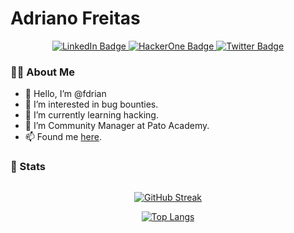 <!---
fdrian/fdrian - Adriano Freitas is a hacker and bug hunter - https://adrianofreitas.me
--->

# Adriano Freitas

<div id="badges" align="center">
  <a href="https://www.linkedin.com/in/fdrian/">
    <img src="https://img.shields.io/badge/LinkedIn-blue?style=for-the-badge&logo=linkedin&logoColor=white" alt="LinkedIn Badge"/>
  </a>
  <a href="https://hackerone.com/fdrian?type=user">
    <img src="https://img.shields.io/badge/HackerOne-black?style=for-the-badge&logo=hackerone&logoColor=white" alt="HackerOne Badge"/>
  </a>
  <a href="https://www.twitter.com/fdr1an/">
    <img src="https://img.shields.io/badge/Twitter-blue?style=for-the-badge&logo=twitter&logoColor=white" alt="Twitter Badge"/>
  </a>
</div>

### 👨‍💻 About Me
- 👋 Hello, I’m @fdrian
- 👀 I’m interested in bug bounties.
- 🌱 I’m currently learning hacking.
- 💞️ I’m Community Manager at Pato Academy.
- 📫 Found me [here](https://adrianofreitas.me/).


### 🚀 Stats
<div id="stats" align="center">
  
  <img src="https://komarev.com/ghpvc/?username=fdrian&style=flat-square&color=blue" alt=""/>
  
  [![GitHub Streak](http://github-readme-streak-stats.herokuapp.com?user=fdrian&theme=nord&background=2E3440)](https://git.io/streak-stats)
    
  [![Top Langs](https://github-readme-stats.vercel.app/api/top-langs/?username=fdrian&layout=compact&theme=nord)](https://github.com/fdrian/github-readme-stats)
</div>

